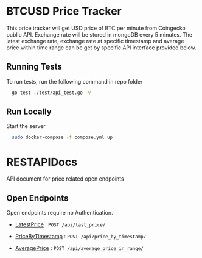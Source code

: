 # BTCUSD Price Tracker

This price tracker will get USD price of BTC per minute from Coingecko public API. Exchange rate will be stored in mongoDB every 5 minutes. The latest exchange rate, exchange rate at specific timestamp and average price within time range can be get by specific API interface provided below.




## Running Tests

To run tests, run the following command in repo folder

```bash
  go test ./test/api_test.go -v
```


## Run Locally

Start the server

```bash
  sudo docker-compose -f compose.yml up
```

# RESTAPIDocs

API document for price related open endpoints

## Open Endpoints

Open endpoints require no Authentication.

* [LatestPrice](getLatestPrice.md) : `POST /api/last_price/`

* [PriceByTimestamp](getPriceByTimestamp.md) : `POST /api/price_by_timestamp/`

* [AveragePrice](getAveragePriceInRange.md) : `POST /api/average_price_in_range/`